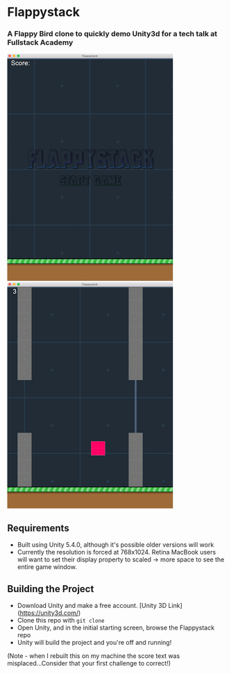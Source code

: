 # Flappystack
### A Flappy Bird clone to quickly demo Unity3d for a tech talk at Fullstack Academy
![alt text](https://github.com/kphurley/Flappystack/blob/master/Assets/SS_1.png "SS 1")
![alt text](https://github.com/kphurley/Flappystack/blob/master/Assets/SS_2.png "SS 2")

## Requirements
- Built using Unity 5.4.0, although it's possible older versions will work
- Currently the resolution is forced at 768x1024.  Retina MacBook users will want to
set their display property to scaled -> more space to see the entire game window.

## Building the Project
- Download Unity and make a free account. [Unity 3D Link] (https://unity3d.com/)
- Clone this repo with `git clone`
- Open Unity, and in the initial starting screen, browse the Flappystack repo
- Unity will build the project and you're off and running!

(Note - when I rebuilt this on my machine the score text was misplaced...Consider that your first challenge to correct!)


